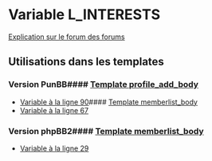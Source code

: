 # Variable L_INTERESTS
[Explication sur le forum des forums](http://forum.forumactif.com/t294113-listing-des-variables#L_INTERESTS)
## Utilisations dans les templates
### Version PunBB#### [Template profile_add_body](punbb/profile_add_body.md)
* [Variable à la ligne 90](../punbb/profile_add_body.tpl#L90)#### [Template memberlist_body](punbb/memberlist_body.md)
* [Variable à la ligne 67](../punbb/memberlist_body.tpl#L67)
### Version phpBB2#### [Template memberlist_body](subsilver/memberlist_body.md)
* [Variable à la ligne 29](../subsilver/memberlist_body.tpl#L29)